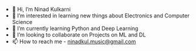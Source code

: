 - 👋 Hi, I’m Ninad Kulkarni
- 👀 I’m interested in learning new things about Electronics and Computer Science
- 🌱 I’m currently learning Python and Deep Learning
- 💞️ I’m looking to collaborate on Projects on ML and DL
- 📫 How to reach me - ninadkul.music@gmail.com

<!---
ninad-kul/ninad-kul is a ✨ special ✨ repository because its `README.md` (this file) appears on your GitHub profile.
You can click the Preview link to take a look at your changes.
--->
